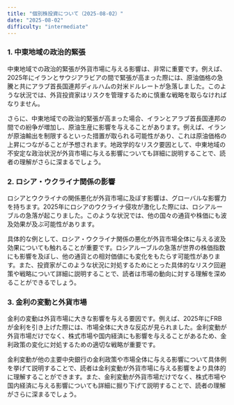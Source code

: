 ```yaml
---
title: "個別株投資について（2025-08-02）"
date: "2025-08-02"
difficulty: "intermediate"
---
```


### 1. 中東地域の政治的緊張

中東地域での政治的緊張が外貨市場に与える影響は、非常に重要です。例えば、2025年にイランとサウジアラビアの間で緊張が高まった際には、原油価格の急騰と共にアラブ首長国連邦ディルハムの対米ドルレートが急落しました。このような状況では、外貨投資家はリスクを管理するために慎重な戦略を取らなければなりません。

さらに、中東地域での政治的緊張が高まった場合、イランとアラブ首長国連邦の間での紛争が増加し、原油生産に影響を与えることがあります。例えば、イランが原油輸出を制限するといった措置が取られる可能性があり、これは原油価格の上昇につながることが予想されます。地政学的なリスク要因として、中東地域の不安定な政治状況が外貨市場に与える影響についても詳細に説明することで、読者の理解がさらに深まるでしょう。

### 2. ロシア・ウクライナ関係の影響

ロシアとウクライナの関係悪化が外貨市場に及ぼす影響は、グローバルな影響力を持ちます。2025年にロシアのウクライナ侵攻が激化した際には、ロシアルーブルの急落が起こりました。このような状況では、他の国々の通貨や株価にも波及効果が及ぶ可能性があります。

具体的な例として、ロシア・ウクライナ関係の悪化が外貨市場全体に与える波及効果についても触れることが重要です。ロシアルーブルの急落が世界の株価指数にも影響を及ぼし、他の通貨との相対価値にも変化をもたらす可能性があります。また、投資家がこのような状況に対処するためにとった具体的なリスク回避策や戦略について詳細に説明することで、読者は市場の動向に対する理解を深めることができるでしょう。

### 3. 金利の変動と外貨市場

金利の変動は外貨市場に大きな影響を与える要因です。例えば、2025年にFRBが金利を引き上げた際には、市場全体に大きな反応が見られました。金利変動が外貨市場だけでなく、株式市場や国内経済にも影響を与えることがあるため、金利政策の変化に対処するための適切な戦略が重要です。

金利変動が他の主要中央銀行の金利政策や市場全体に与える影響について具体例を挙げて説明することで、読者は金利変動が外貨市場に与える影響をより具体的に理解することができます。また、金利変動が外貨市場だけでなく、株式市場や国内経済に与える影響についても詳細に掘り下げて説明することで、読者の理解がさらに深まるでしょう。
